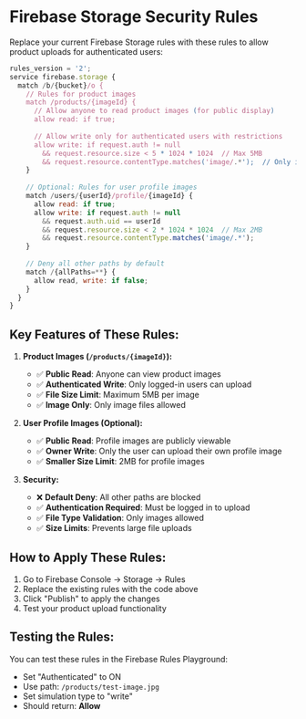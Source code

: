 # Firebase Storage Security Rules

Replace your current Firebase Storage rules with these rules to allow product uploads for authenticated users:

```javascript
rules_version = '2';
service firebase.storage {
  match /b/{bucket}/o {
    // Rules for product images
    match /products/{imageId} {
      // Allow anyone to read product images (for public display)
      allow read: if true;
      
      // Allow write only for authenticated users with restrictions
      allow write: if request.auth != null 
        && request.resource.size < 5 * 1024 * 1024  // Max 5MB
        && request.resource.contentType.matches('image/.*');  // Only images
    }
    
    // Optional: Rules for user profile images
    match /users/{userId}/profile/{imageId} {
      allow read: if true;
      allow write: if request.auth != null 
        && request.auth.uid == userId
        && request.resource.size < 2 * 1024 * 1024  // Max 2MB
        && request.resource.contentType.matches('image/.*');
    }
    
    // Deny all other paths by default
    match /{allPaths=**} {
      allow read, write: if false;
    }
  }
}
```

## Key Features of These Rules:

1. **Product Images (`/products/{imageId}`):**
   - ✅ **Public Read**: Anyone can view product images
   - ✅ **Authenticated Write**: Only logged-in users can upload
   - ✅ **File Size Limit**: Maximum 5MB per image
   - ✅ **Image Only**: Only image files allowed

2. **User Profile Images (Optional):**
   - ✅ **Public Read**: Profile images are publicly viewable
   - ✅ **Owner Write**: Only the user can upload their own profile image
   - ✅ **Smaller Size Limit**: 2MB for profile images

3. **Security:**
   - ❌ **Default Deny**: All other paths are blocked
   - ✅ **Authentication Required**: Must be logged in to upload
   - ✅ **File Type Validation**: Only images allowed
   - ✅ **Size Limits**: Prevents large file uploads

## How to Apply These Rules:

1. Go to Firebase Console → Storage → Rules
2. Replace the existing rules with the code above
3. Click "Publish" to apply the changes
4. Test your product upload functionality

## Testing the Rules:

You can test these rules in the Firebase Rules Playground:
- Set "Authenticated" to ON
- Use path: `/products/test-image.jpg`
- Set simulation type to "write"
- Should return: **Allow** 